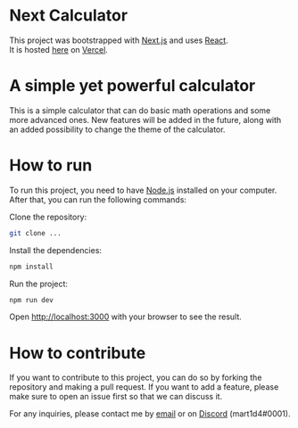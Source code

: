 # Next Calculator

This project was bootstrapped with [Next.js](https://nextjs.org/) and uses [React](https://reactjs.org/).<br>
It is hosted [here](https://vercel.app.com) on [Vercel](https://vercel.com/).

# A simple yet powerful calculator

This is a simple calculator that can do basic math operations and some more advanced ones. New features will be added in the future, along with an added possibility to change the theme of the calculator.

# How to run

To run this project, you need to have [Node.js](https://nodejs.org/en/) installed on your computer. After that, you can run the following commands:

Clone the repository:

```bash
git clone ...
```

Install the dependencies:

```bash
npm install
```

Run the project:

```bash
npm run dev
```

Open [http://localhost:3000](http://localhost:3000) with your browser to see the result.

# How to contribute

If you want to contribute to this project, you can do so by forking the repository and making a pull request. If you want to add a feature, please make sure to open an issue first so that we can discuss it.

For any inquiries, please contact me by [email](mailto:mart1danton@gmail.com) or on [Discord](https://discord.com/) (mart1d4#0001).
